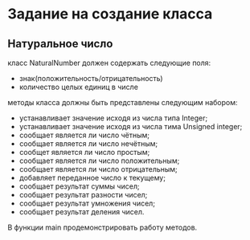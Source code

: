 # Задание на создание класса

## Натуральное число

класс NaturalNumber должен содержать следующие поля:
- знак(положительность/отрицательность)
- количество целых единиц в числе

методы класса должны быть представлены следующим набором:
- устанавливает значение исходя из числа типа Integer;
- устанавливает значение исходя из числа тима Unsigned integer;
- сообщает является ли число чётным;
- сообщает является ли число нечётным;
- сообщет является ли число простым;
- сообщает является ли число положительным;
- сообщает является ли число отрицательным;
- добавляет переданное число к текущему;
- сообщает результат суммы чисел;
- сообщает результат разности чисел;
- сообщает результат умножения чисел;
- сообщает результат деления чисел.

В функции main продемонстрировать работу методов.